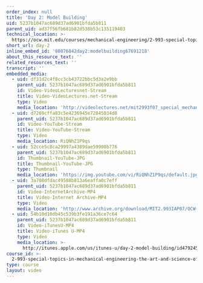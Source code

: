 ```yaml
---
order_index: null
title: 'Day 2: Model Building'
uid: 5237b1047ac689d37ad6901bfda5b811
parent_uid: ad37f56fb681b82d538b53c135119403
technical_location: >-
  https://ocw.mit.edu/courses/mechanical-engineering/2-993-special-topics-in-mechanical-engineering-the-art-and-science-of-boat-design-january-iap-2007/video-lectures/day-2
short_url: day-2
inline_embed_id: '88076842day2:modelbuilding67691218'
about_this_resource_text: ''
related_resources_text: ''
transcript: ''
embedded_media:
  - uid: df31d2c4f8cc3cb43722bbc5d3a2e9bb
    parent_uid: 5237b1047ac689d37ad6901bfda5b811
    id: Video-VideoLecturesnet-Stream
    title: Video-VideoLectures.net-Stream
    type: Video
    media_location: 'http://videolectures.net/mit2993f07_special_mechanical_engineering/'
  - uid: d7269cffa83c5e4236945e72845034d8
    parent_uid: 5237b1047ac689d37ad6901bfda5b811
    id: Video-YouTube-Stream
    title: Video-YouTube-Stream
    type: Video
    media_location: RiQNhZ1P9qs
  - uid: 52cce5c8ca29997a4389dae59900b776
    parent_uid: 5237b1047ac689d37ad6901bfda5b811
    id: Thumbnail-YouTube-JPG
    title: Thumbnail-YouTube-JPG
    type: Thumbnail
    media_location: 'https://img.youtube.com/vi/RiQNhZ1P9qs/default.jpg'
  - uid: 3a708dfdac49588b813a6eaffa0c7eff
    parent_uid: 5237b1047ac689d37ad6901bfda5b811
    id: Video-InternetArchive-MP4
    title: Video-Internet Archive-MP4
    type: Video
    media_location: 'http://www.archive.org/download/MIT2.993IAP07/OCW-2.993-23Jan2007_300k.mp4'
  - uid: 54b10d10db45c539b3fe191a36ce7c64
    parent_uid: 5237b1047ac689d37ad6901bfda5b811
    id: Video-iTunesU-MP4
    title: Video-iTunes U-MP4
    type: Video
    media_location: >-
      http://itunes.apple.com/us/itunes-u/day-2-model-building/id479245683?i=105023102
course_id: >-
  2-993-special-topics-in-mechanical-engineering-the-art-and-science-of-boat-design-january-iap-2007
type: course
layout: video
---
```

